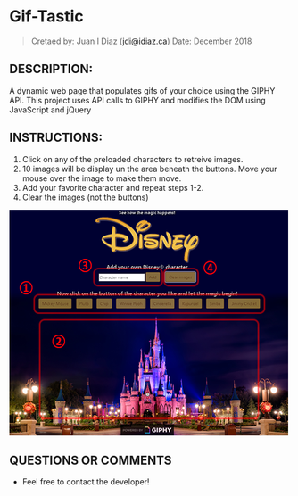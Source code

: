 # Gif-Tastic
> Cretaed by:     Juan I Diaz (jdi@idiaz.ca)
> Date:           December 2018

## DESCRIPTION:
A dynamic web page that populates gifs of your choice using the GIPHY API. This project uses API calls to GIPHY and modifies the DOM using JavaScript and jQuery

## INSTRUCTIONS:

1. Click on any of the preloaded characters to retreive images.
2. 10 images will be display un the area beneath the buttons. Move your mouse over the image to make them move.
3. Add your favorite character and repeat steps 1-2.
4. Clear the images (not the buttons)

![Screen shot](./assets/images/screen_01.png)

## QUESTIONS OR COMMENTS
- Feel free to contact the developer!